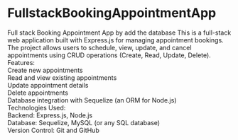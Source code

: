 # FullstackBookingAppointmentApp
Full stack Booking Appointment App by add the database 
This is a full-stack web application built with Express.js for managing appointment bookings. The project allows users to schedule, view, update, and cancel appointments using CRUD operations (Create, Read, Update, Delete).
<br>
Features:
<br>
Create new appointments
<br>
Read and view existing appointments
<br>
Update appointment details
<br>
Delete appointments
<br>
Database integration with Sequelize (an ORM for Node.js)
<br>
Technologies Used:
<br>
Backend: Express.js, Node.js
<br>
Database: Sequelize, MySQL (or any SQL database)
<br>
Version Control: Git and GitHub
